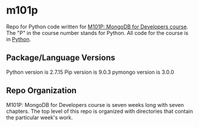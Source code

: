# m101p
Repo for Python code written for [M101P: MongoDB for Developers course](https://university.mongodb.com/courses/M101P/about). The "P" in the course number stands for Python. All code for the course is in [Python](https://www.python.org).

## Package/Language Versions
Python version is 2.7.15
Pip version is 9.0.3
pymongo version is 3.0.0

## Repo Organization
M101P: MongoDB for Developers course is seven weeks long with seven chapters. The top level of this repo is organized with directories that contain the particular week's work.
